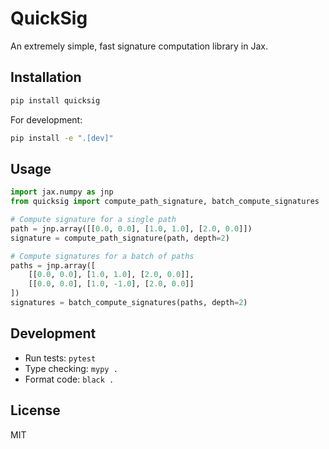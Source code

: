 # QuickSig

An extremely simple, fast signature computation library in Jax.

## Installation

```bash
pip install quicksig
```

For development:

```bash
pip install -e ".[dev]"
```

## Usage

```python
import jax.numpy as jnp
from quicksig import compute_path_signature, batch_compute_signatures

# Compute signature for a single path
path = jnp.array([[0.0, 0.0], [1.0, 1.0], [2.0, 0.0]])
signature = compute_path_signature(path, depth=2)

# Compute signatures for a batch of paths
paths = jnp.array([
    [[0.0, 0.0], [1.0, 1.0], [2.0, 0.0]],
    [[0.0, 0.0], [1.0, -1.0], [2.0, 0.0]]
])
signatures = batch_compute_signatures(paths, depth=2)
```

## Development

- Run tests: `pytest`
- Type checking: `mypy .`
- Format code: `black .`

## License

MIT
